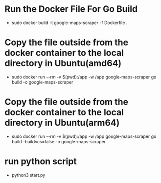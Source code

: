 # Run the Docker File For Go Build

- sudo docker build -t google-maps-scraper -f Dockerfile .

# Copy the file outside from the docker container to the local directory in Ubuntu(amd64)

- sudo docker run --rm -v $(pwd):/app -w /app google-maps-scraper go build -o google-maps-scraper

# Copy the file outside from the docker container to the local directory in Ubuntu(arm64)

- sudo docker run --rm -v $(pwd):/app -w /app google-maps-scraper go build -buildvcs=false -o google-maps-scraper

# run python script

- python3 start.py
